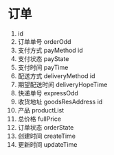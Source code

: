 # 订单

1. id
2. 订单单号 orderOdd
3. 支付方式 payMethod   id
4. 支付状态 payState
5. 支付时间 payTime
6. 配送方式 deliveryMethod  id
7. 期望配送时间 deliveryHopeTime
8. 快递单号 expressOdd
9. 收货地址 goodsResAddress   id
10. 产品  productList
11. 总价格  fullPrice
12. 订单状态 orderState
13. 创建时间   createTime
14. 更新时间    updateTime